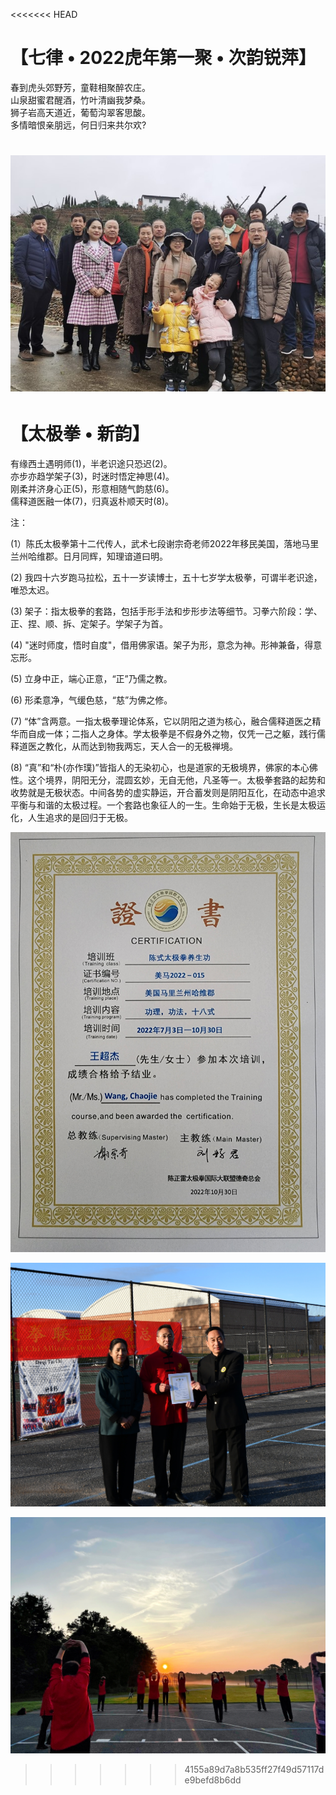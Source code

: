 <<<<<<< HEAD
# 【七律 • 2022虎年第一聚 • 次韵锐萍】

春到虎头郊野芳，童鞋相聚醉农庄。  
山泉甜蜜君醒酒，竹叶清幽我梦桑。  
狮子岩高天道近，葡萄沟翠客思酸。  
多情暗恨亲朋远，何日归来共尔欢?

![](19.jpg)
=======
# 【太极拳 • 新韵】

有缘西土遇明师(1)，半老识途只恐迟(2)。  
亦步亦趋学架子(3)，时迷时悟定神思(4)。  
刚柔并济身心正(5)，形意相随气韵慈(6)。  
儒释道医融一体(7)，归真返朴顺天时(8)。 
 
注：

(1）陈氏太极拳第十二代传人，武术七段谢宗奇老师2022年移民美国，落地马里兰州哈维郡。日月同辉，知理谙道曰明。

(2) 我四十六岁跑马拉松，五十一岁读博士，五十七岁学太极拳，可谓半老识途，唯恐太迟。

(3) 架子：指太极拳的套路，包括手形手法和步形步法等细节。习拳六阶段：学、正、捏、顺、拆、定架子。学架子为首。

(4) "迷时师度，悟时自度"，借用佛家语。架子为形，意念为神。形神兼备，得意忘形。

(5) 立身中正，端心正意，“正”乃儒之教。

(6) 形柔意净，气缓色慈，“慈”为佛之修。

(7) “体”含两意。一指太极拳理论体系，它以阴阳之道为核心，融合儒释道医之精华而自成一体；二指人之身体。学太极拳是不假身外之物，仅凭一己之躯，践行儒释道医之教化，从而达到物我两忘，天人合一的无极禅境。

(8) “真”和“朴(亦作璞)”皆指人的无染初心，也是道家的无极境界，佛家的本心佛性。这个境界，阴阳无分，混圆玄妙，无自无他，凡圣等一。太极拳套路的起势和收势就是无极状态。中间各势的虚实静运，开合蓄发则是阴阳互化，在动态中追求平衡与和谐的太极过程。一个套路也象征人的一生。生命始于无极，生长是太极运化，人生追求的是回归于无极。

![](19_1.jpg)

![](19_2.jpg)

![](19_3.jpg)
>>>>>>> 4155a89d7a8b535ff27f49d57117de9befd8b6dd
